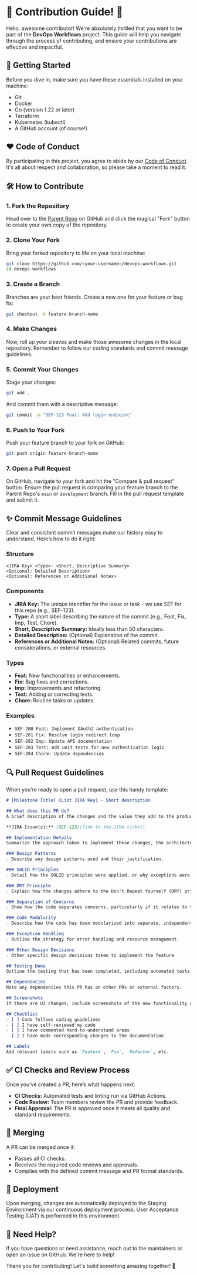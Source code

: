 # 🎉 Contribution Guide! 🎉

Hello, awesome contributor! We're absolutely thrilled that you want to be part of the **DevOps Workflows** project. This guide will help you navigate through the process of contributing, and ensure your contributions are effective and impactful.

## 🚀 Getting Started

Before you dive in, make sure you have these essentials installed on your machine:

- Git
- Docker
- Go (version 1.22 or later)
- Terraform
- Kubernetes (kubectl)
- A GitHub account (of course!)

## ❤️ Code of Conduct

By participating in this project, you agree to abide by our [Code of Conduct](CODE_OF_CONDUCT.md). It's all about respect and collaboration, so please take a moment to read it.

## 🛠️ How to Contribute

### 1. Fork the Repository

Head over to the [Parent Repo](https://github.com/defire-octopi/devops-workflows) on GitHub and click the magical "Fork" button to create your own copy of the repository.

### 2. Clone Your Fork

Bring your forked repository to life on your local machine:

```sh
git clone https://github.com/<your-username>/devops-workflows.git
cd devops-workflows
```

### 3. Create a Branch

Branches are your best friends. Create a new one for your feature or bug fix:

```sh
git checkout -b feature-branch-name
```

### 4. Make Changes

Now, roll up your sleeves and make those awesome changes in the local repository. Remember to follow our coding standards and commit message guidelines.

### 5. Commit Your Changes

Stage your changes:

```sh
git add .
```

And commit them with a descriptive message:

```sh
git commit -m "SEF-123 Feat: Add login endpoint"
```

### 6. Push to Your Fork

Push your feature branch to your fork on GitHub:

```sh
git push origin feature-branch-name
```

### 7. Open a Pull Request

On GitHub, navigate to your fork and hit the "Compare & pull request" button. Ensure the pull request is comparing your feature branch to the Parent Repo's `main` or `development` branch. Fill in the pull request template and submit it.

## ✨ Commit Message Guidelines

Clear and consistent commit messages make our history easy to understand. Here’s how to do it right:

### Structure

```
<JIRA Key> <Type>: <Short, Descriptive Summary>
<Optional: Detailed Description>
<Optional: References or Additional Notes>
```

### Components

- **JIRA Key:** The unique identifier for the issue or task - we use SEF for this repo (e.g., SEF-123).
- **Type:** A short label describing the nature of the commit (e.g., Feat, Fix, Imp, Test, Chore).
- **Short, Descriptive Summary:** Ideally less than 50 characters.
- **Detailed Description:** (Optional) Explanation of the commit.
- **References or Additional Notes:** (Optional) Related commits, future considerations, or external resources.

### Types

- **Feat:** New functionalities or enhancements.
- **Fix:** Bug fixes and corrections.
- **Imp:** Improvements and refactoring.
- **Test:** Adding or correcting tests.
- **Chore:** Routine tasks or updates.

### Examples

- `SEF-200 Feat: Implement OAuth2 authentication`
- `SEF-201 Fix: Resolve login redirect loop`
- `SEF-202 Imp: Update API documentation`
- `SEF-203 Test: Add unit tests for new authentication logic`
- `SEF-204 Chore: Update dependencies`

## 🔍 Pull Request Guidelines

When you’re ready to open a pull request, use this handy template:

```markdown
# [Milestone Title] [List JIRA Key] - Short description

## What does this PR do?
A brief description of the changes and the value they add to the product. Link directly to the corresponding JIRA issue and Trello card.

**JIRA Issue(s):** [SEF-123](link-to-the-JIRA-ticket)

## Implementation Details
Summarize the approach taken to implement these changes, the architectural considerations, and the design principles that guided your work.

### Design Patterns
- Describe any design patterns used and their justification.

### SOLID Principles
- Detail how the SOLID principles were applied, or why exceptions were made.

### DRY Principle
- Explain how the changes adhere to the Don't Repeat Yourself (DRY) principle.

### Separation of Concerns
- Show how the code separates concerns, particularly if it relates to the MVC or a similar pattern.

### Code Modularity
- Describe how the code has been modularized into separate, independent modules.

### Exception Handling
- Outline the strategy for error handling and resource management.

### Other Design Decisions
- Other specific design decisions taken to implement the feature

## Testing Done
Outline the testing that has been completed, including automated tests. If there are manual steps to test the changes, include them here.

## Dependencies
Note any dependencies this PR has on other PRs or external factors.

## Screenshots
If there are UI changes, include screenshots of the new functionality at work.

## Checklist
- [ ] Code follows coding guidelines
- [ ] I have self-reviewed my code
- [ ] I have commented hard-to-understand areas
- [ ] I have made corresponding changes to the documentation

## Labels
Add relevant labels such as `Feature`, `Fix`, `Refactor`, etc.
```

## ✅ CI Checks and Review Process

Once you’ve created a PR, here’s what happens next:

- **CI Checks:** Automated tests and linting run via GitHub Actions.
- **Code Review:** Team members review the PR and provide feedback.
- **Final Approval:** The PR is approved once it meets all quality and standard requirements.

## 🎉 Merging

A PR can be merged once it:

- Passes all CI checks.
- Receives the required code reviews and approvals.
- Complies with the defined commit message and PR format standards.

## 🚀 Deployment

Upon merging, changes are automatically deployed to the Staging Environment via our continuous deployment process. User Acceptance Testing (UAT) is performed in this environment.

## 💬 Need Help?

If you have questions or need assistance, reach out to the maintainers or open an issue on GitHub. We're here to help!

Thank you for contributing! Let's build something amazing together! 🚀